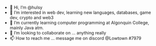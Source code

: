 - 👋 Hi, I’m @hulsy
- 👀 I’m interested in web dev, learning new languages, databases, game dev, crypto and web3
- 🌱 I’m currently learning computer programming at Algonquin College, mainly Java atm.
- 💞️ I’m looking to collaborate on ... anything really
- 📫 How to reach me ... message me on discord @Lowtown #7979

<!---
hulsy/hulsy is a ✨ special ✨ repository because its `README.md` (this file) appears on your GitHub profile.
You can click the Preview link to take a look at your changes.
--->
